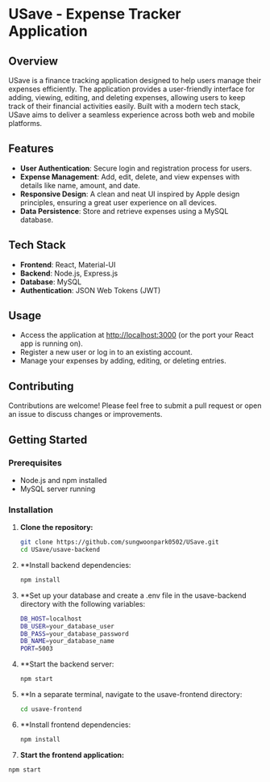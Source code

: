 # USave - Expense Tracker Application

## Overview

USave is a finance tracking application designed to help users manage their expenses efficiently. The application provides a user-friendly interface for adding, viewing, editing, and deleting expenses, allowing users to keep track of their financial activities easily. Built with a modern tech stack, USave aims to deliver a seamless experience across both web and mobile platforms.

## Features

- **User Authentication**: Secure login and registration process for users.
- **Expense Management**: Add, edit, delete, and view expenses with details like name, amount, and date.
- **Responsive Design**: A clean and neat UI inspired by Apple design principles, ensuring a great user experience on all devices.
- **Data Persistence**: Store and retrieve expenses using a MySQL database.

## Tech Stack

- **Frontend**: React, Material-UI
- **Backend**: Node.js, Express.js
- **Database**: MySQL
- **Authentication**: JSON Web Tokens (JWT)

## Usage

- Access the application at [http://localhost:3000](http://localhost:3000) (or the port your React app is running on).
- Register a new user or log in to an existing account.
- Manage your expenses by adding, editing, or deleting entries.

## Contributing

Contributions are welcome! Please feel free to submit a pull request or open an issue to discuss changes or improvements.

## Getting Started

### Prerequisites

- Node.js and npm installed
- MySQL server running

### Installation

1. **Clone the repository:**
   ```bash
   git clone https://github.com/sungwoonpark0502/USave.git
   cd USave/usave-backend
2. **Install backend dependencies:
   ```bash
   npm install
3. **Set up your database and create a .env file in the usave-backend directory with the following variables:
   ```bash
   DB_HOST=localhost
   DB_USER=your_database_user
   DB_PASS=your_database_password
   DB_NAME=your_database_name
   PORT=5003
5. **Start the backend server:
   ```bash
   npm start
6. **In a separate terminal, navigate to the usave-frontend directory:
   ```bash
   cd usave-frontend
8. **Install frontend dependencies:
   ```bash
   npm install
10. **Start the frontend application:**
   ```bash
   npm start
